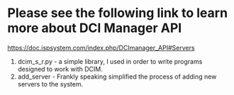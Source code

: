 # Please see the following link to learn more about DCI Manager API
https://doc.ispsystem.com/index.php/DCImanager_API#Servers

1. dcim_s_r.py -  a simple library,  I used in order to write programs designed to work with DCIM.    
2. add_server   - Frankly speaking simplified the process of adding new servers to the system.  
